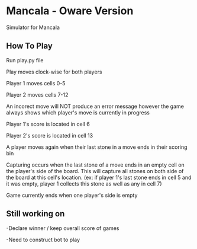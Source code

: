 # Mancala - Oware Version
Simulator for Mancala

## How To Play
Run play.py file

Play moves clock-wise for both players

Player 1 moves cells 0-5

Player 2 moves cells 7-12

An incorect move will NOT produce an error message however the game always shows which player's move is currently in progress

Player 1's score is located in cell 6

Player 2's score is located in cell 13

A player moves again when their last stone in a move ends in their scoring bin

Capturing occurs when the last stone of a move ends in an empty cell on the player's side of the board. This will capture all stones on both side of the board at this cell's location.
(ex: if player 1's last stone ends in cell 5 and it was empty, player 1 collects this stone as well as any in cell 7)

Game currently ends when one player's side is empty

## Still working on
-Declare winner / keep overall score of games

-Need to construct bot to play
